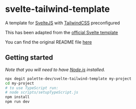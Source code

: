 # svelte-tailwind-template

A template for [SvelteJS](https://svelte.dev) with [TailwindCSS](https://tailwindcss.com) preconfigured

This has been adapted from the [official Svelte template](https://github.com/sveltejs/template)

You can find the original README file [here](README_ORIGINAL.md)

## Getting started

*Note that you will need to have [Node.js](https://nodejs.org) installed.*

```bash
npx degit palette-dev/svelte-tailwind-template my-project
cd my-project
# to use TypeScript run:
# node scripts/setupTypeScript.js
npm install
npm run dev
```
